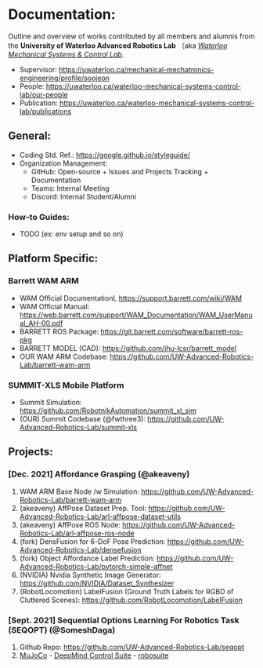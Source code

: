 # Documentation:
Outline and overview of works contributed by all members and alumnis from the **University of Waterloo Advanced Robotics Lab** （aka [_Waterloo Mechanical Systems & Control Lab_](https://uwaterloo.ca/waterloo-mechanical-systems-control-lab/).

- Supervisor: https://uwaterloo.ca/mechanical-mechatronics-engineering/profile/soojeon
- People: https://uwaterloo.ca/waterloo-mechanical-systems-control-lab/our-people
- Publication: https://uwaterloo.ca/waterloo-mechanical-systems-control-lab/publications

## General:
- Coding Std. Ref.: https://google.github.io/styleguide/
- Organization Management:
  - GitHub: Open-source + Issues and Projects Tracking + Documentation
  - Teams: Internal Meeting
  - Discord: Internal Student/Alumni 

### How-to Guides:
- TODO (ex: env setup and so on)

## Platform Specific:
### Barrett WAM ARM
- WAM Official DocumentationL https://support.barrett.com/wiki/WAM
- WAM Official Manual: https://web.barrett.com/support/WAM_Documentation/WAM_UserManual_AH-00.pdf
- BARRETT ROS Package: https://git.barrett.com/software/barrett-ros-pkg
- BARRETT MODEL (CAD): https://github.com/jhu-lcsr/barrett_model
- OUR WAM ARM Codebase: https://github.com/UW-Advanced-Robotics-Lab/barrett-wam-arm
  
### SUMMIT-XLS Mobile Platform
- Summit Simulation: https://github.com/RobotnikAutomation/summit_xl_sim
- (OUR) Summit Codebase (@fwthree3): https://github.com/UW-Advanced-Robotics-Lab/summit-xls

## Projects:
### [Dec. 2021] Affordance Grasping (@akeaveny)
  1. WAM ARM Base Node /w Simulation: https://github.com/UW-Advanced-Robotics-Lab/barrett-wam-arm
  2. (akeaveny) AffPose Dataset Prep. Tool: https://github.com/UW-Advanced-Robotics-Lab/arl-affpose-dataset-utils
  3. (akeaveny) AffPose ROS Node: https://github.com/UW-Advanced-Robotics-Lab/arl-affpose-ros-node
  4. (fork) DensFusion for 6-DoF Pose Prediction: https://github.com/UW-Advanced-Robotics-Lab/densefusion
  5. (fork) Object Affordance Label Prediction: https://github.com/UW-Advanced-Robotics-Lab/pytorch-simple-affnet
  6. (NVIDIA) Nvidia Synthetic Image Generator: https://github.com/NVIDIA/Dataset_Synthesizer
  7. (RobotLocomotion) LabelFusion (Ground Truth Labels for RGBD of Cluttered Scenes): https://github.com/RobotLocomotion/LabelFusion

### [Sept. 2021] Sequential Options Learning For Robotics Task (SEQOPT) (@SomeshDaga)
  1. Github Repo: https://github.com/UW-Advanced-Robotics-Lab/seqopt
  2. [MuJoCo](https://mujoco.org)
    - [DeepMind Control Suite](https://github.com/deepmind/dm_control)
    - [robosuite](https://github.com/ARISE-Initiative/robosuite)

